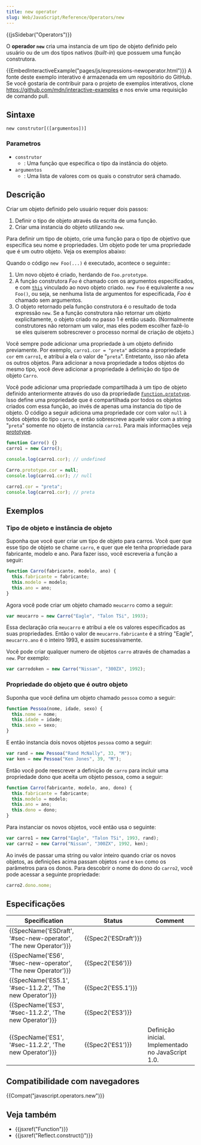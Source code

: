 ```yaml
---
title: new operator
slug: Web/JavaScript/Reference/Operators/new
---
```


{{jsSidebar("Operators")}}

O **operador `new`** cria uma instancia de um tipo de objeto definido pelo usuário ou de um dos tipos nativos (_built-in_) que possuem uma função construtora.

{{EmbedInteractiveExample("pages/js/expressions-newoperator.html")}} A fonte deste exemplo interativo é armazenada em um repositório do GitHub. Se você gostaria de contribuir para o projeto de exemplos interativos, clone <https://github.com/mdn/interactive-examples> e nos envie uma requisição de comando pull.

## Sintaxe

```
new construtor[([argumentos])]
```

### Parametros

- `construtor`
  - : Uma função que especifica o tipo da instância do objeto.
- `argumentos`
  - : Uma lista de valores com os quais o construtor será chamado.

## Descrição

Criar um objeto definido pelo usuário requer dois passos:

1. Definir o tipo de objeto através da escrita de uma função.
2. Criar uma instancia do objeto utilizando `new`.

Para definir um tipo de objeto, crie uma função para o tipo de objetivo que especifica seu nome e propriedades. Um objeto pode ter uma propriedade que é um outro objeto. Veja os exemplos abaixo:

Quando o código `new Foo(...)` é executado, acontece o seguinte::

1. Um novo objeto é criado, herdando de `Foo.prototype`.
2. A função construtora _F`oo`_ é chamado com os argumentos especificados, e com [`this`](/pt-BR/docs/Web/JavaScript/Reference/Operators/this) vinculado ao novo objeto criado. `new Foo` é equivalente a `new Foo()`, ou seja, se nenhuma lista de argumentos for especificada, _Foo_ é chamado sem argumentos.
3. O objeto retornado pela função construtora é o resultado de toda expressão `new`. Se a função construtora não retornar um objeto explicitamente, o objeto criado no passo 1 é então usado. (Normalmente construtores não retornam um valor, mas eles podem escolher fazê-lo se eles quiserem sobrescrever o processo normal de criação de objeto.)

Você sempre pode adicionar uma propriedade à um objeto definido previamente. Por exemplo, `carro1.cor = "preta"` adiciona a propriedade `cor` em `carro1`, e atribui a ela o valor de "`preta`". Entretanto, isso não afeta os outros objetos. Para adicionar a nova propriedade a todos objetos do mesmo tipo, você deve adicionar a propriedade à definição do tipo de objeto `Carro`.

Você pode adicionar uma propriedade compartilhada à um tipo de objeto definido anteriormente através do uso da propriedade [`Function.prototype`](/pt-BR/docs/Web/JavaScript/Reference/Global_Objects/Function/prototype). Isso define uma propriedade que é compartilhada por todos os objetos criados com essa função, ao invés de apenas uma instancia do tipo de objeto. O código a seguir adiciona uma propriedade cor com valor `null` à todos objetos do tipo `carro`, e então sobrescreve aquele valor com a string "`preta`" somente no objeto de instancia `carro1`. Para mais informações veja [prototype](/pt-BR/docs/Web/JavaScript/Reference/Global_Objects/Function/prototype).

```js
function Carro() {}
carro1 = new Carro();

console.log(carro1.cor); // undefined

Carro.prototype.cor = null;
console.log(carro1.cor); // null

carro1.cor = "preta";
console.log(carro1.cor); // preta
```

## Exemplos

### Tipo de objeto e instância de objeto

Suponha que você quer criar um tipo de objeto para carros. Você quer que esse tipo de objeto se chame `carro`, e quer que ele tenha propriedade para fabricante, modelo e ano. Para fazer isso, você escreveria a função a seguir:

```js
function Carro(fabricante, modelo, ano) {
  this.fabricante = fabricante;
  this.modelo = modelo;
  this.ano = ano;
}
```

Agora você pode criar um objeto chamado `meucarro` como a seguir:

```js
var meucarro = new Carro("Eagle", "Talon TSi", 1993);
```

Essa declaração cria `meucarro` e atribui a ele os valores especificados as suas propriedades. Então o valor de `meucarro.fabricante` é a string "Eagle", `meucarro.ano` é o inteiro 1993, e assim sucessivamente.

Você pode criar qualquer numero de objetos `carro` através de chamadas a `new`. Por exemplo:

```js
var carrodoken = new Carro("Nissan", "300ZX", 1992);
```

### Propriedade do objeto que é outro objeto

Suponha que você defina um objeto chamado `pessoa` como a seguir:

```js
function Pessoa(nome, idade, sexo) {
  this.nome = nome;
  this.idade = idade;
  this.sexo = sexo;
}
```

E então instancia dois novos objetos `pessoa` como a seguir:

```js
var rand = new Pessoa("Rand McNally", 33, "M");
var ken = new Pessoa("Ken Jones", 39, "M");
```

Então você pode reescrever a definição de `carro` para incluir uma propriedade dono que aceita um objeto pessoa, como a seguir:

```js
function Carro(fabricante, modelo, ano, dono) {
  this.fabricante = fabricante;
  this.modelo = modelo;
  this.ano = ano;
  this.dono = dono;
}
```

Para instanciar os novos objetos, você então usa o seguinte:

```js
var carro1 = new Carro("Eagle", "Talon TSi", 1993, rand);
var carro2 = new Carro("Nissan", "300ZX", 1992, ken);
```

Ao invés de passar uma string ou valor inteiro quando criar os novos objetos, as definições acima passam objetos `rand` e `ken` como os parâmetros para os donos. Para descobrir o nome do dono do `carro2`, você pode acessar a seguinte propriedade:

```js
carro2.dono.nome;
```

## Especificações

| Specification                                                    | Status               | Comment                                            |
| ---------------------------------------------------------------- | -------------------- | -------------------------------------------------- |
| {{SpecName('ESDraft', '#sec-new-operator', 'The new Operator')}} | {{Spec2('ESDraft')}} |                                                    |
| {{SpecName('ES6', '#sec-new-operator', 'The new Operator')}}     | {{Spec2('ES6')}}     |                                                    |
| {{SpecName('ES5.1', '#sec-11.2.2', 'The new Operator')}}         | {{Spec2('ES5.1')}}   |                                                    |
| {{SpecName('ES3', '#sec-11.2.2', 'The new Operator')}}           | {{Spec2('ES3')}}     |                                                    |
| {{SpecName('ES1', '#sec-11.2.2', 'The new Operator')}}           | {{Spec2('ES1')}}     | Definição inicial. Implementado no JavaScript 1.0. |

## Compatibilidade com navegadores

{{Compat("javascript.operators.new")}}

## Veja também

- {{jsxref("Function")}}
- {{jsxref("Reflect.construct()")}}
